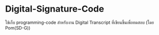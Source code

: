 # Digital-Signature-Code
ใช้เก็บ programming-code  สำหรับงาน Digital Transcript
ที่เขียนขึ้นเพื่อทดสอบ (โดย Pom(SD-G))
